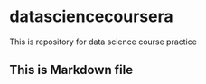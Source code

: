 # datasciencecoursera
This is repository for data science course practice 

## This is Markdown file

